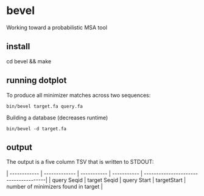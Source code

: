 # bevel
Working toward a probabilistic MSA tool 

## install 
cd bevel && make

## running dotplot

To produce all minimizer matches across two sequences:

```
bin/bevel target.fa query.fa
```

Building a database (decreases runtime)

```
bin/bevel -d target.fa
```

## output

The output is a five column TSV that is written to STDOUT: 

| ------------ | ------------- | ----------- | ----------- | --------------------------------------|
|  query Seqid | target Seqid  | query Start | targetStart | number of minimizers found in target  |

